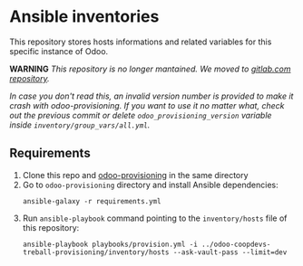 # Ansible inventories
This repository stores hosts informations and related variables for this specific instance of Odoo.

**WARNING**
_This repository is no longer mantained. We moved to [gitlab.com repository](https://gitlab.com/coopdevs/odoo-coopdevs-treball-provisioning)._

_In case you don't read this, an invalid version number is provided to make it crash with odoo-provisioning. If you want to use it no matter what, check out the previous commit or delete `odoo_provisioning_version` variable inside `inventory/group_vars/all.yml`._

## Requirements

1. Clone this repo and [odoo-provisioning](https://gitlab.com/femprocomuns/odoo-provisioning) in the same directory
2. Go to `odoo-provisioning` directory and install Ansible dependencies:
   ```
   ansible-galaxy -r requirements.yml
   ```
3. Run `ansible-playbook` command pointing to the `inventory/hosts` file of this repository:
   ```
   ansible-playbook playbooks/provision.yml -i ../odoo-coopdevs-treball-provisioning/inventory/hosts --ask-vault-pass --limit=dev
   ```
